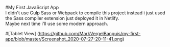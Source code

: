 #My First JavaScript App <br/>
I didn't use Gulp Sass or Webpack to compile this project instead i just used the Sass compiler extension just deployed it in Netlify. <br/>
Maybe next time i'll use some modern approach.

#[Tablet View] (https://github.com/MarkVergelBanguis/my-first-app/blob/master/Screenshot_2020-07-27-20-11-41.png)

